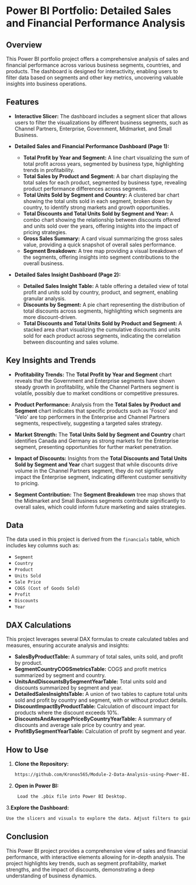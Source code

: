# Power BI Portfolio: Detailed Sales and Financial Performance Analysis

## Overview

This Power BI portfolio project offers a comprehensive analysis of sales and financial performance across various business segments, countries, and products. The dashboard is designed for interactivity, enabling users to filter data based on segments and other key metrics, uncovering valuable insights into business operations.

## Features

- **Interactive Slicer:** The dashboard includes a segment slicer that allows users to filter the visualizations by different business segments, such as Channel Partners, Enterprise, Government, Midmarket, and Small Business.
  
- **Detailed Sales and Financial Performance Dashboard (Page 1):**
  - **Total Profit by Year and Segment:** A line chart visualizing the sum of total profit across years, segmented by business type, highlighting trends in profitability.
  - **Total Sales by Product and Segment:** A bar chart displaying the total sales for each product, segmented by business type, revealing product performance differences across segments.
  - **Total Units Sold by Segment and Country:** A clustered bar chart showing the total units sold in each segment, broken down by country, to identify strong markets and growth opportunities.
  - **Total Discounts and Total Units Sold by Segment and Year:** A combo chart showing the relationship between discounts offered and units sold over the years, offering insights into the impact of pricing strategies.
  - **Gross Sales Summary:** A card visual summarizing the gross sales value, providing a quick snapshot of overall sales performance.
  - **Segment Breakdown:** A tree map providing a visual breakdown of the segments, offering insights into segment contributions to the overall business.

- **Detailed Sales Insight Dashboard (Page 2):**
  - **Detailed Sales Insight Table:** A table offering a detailed view of total profit and units sold by country, product, and segment, enabling granular analysis.
  - **Discounts by Segment:** A pie chart representing the distribution of total discounts across segments, highlighting which segments are more discount-driven.
  - **Total Discounts and Total Units Sold by Product and Segment:** A stacked area chart visualizing the cumulative discounts and units sold for each product across segments, indicating the correlation between discounting and sales volume.

## Key Insights and Trends

- **Profitability Trends:** The **Total Profit by Year and Segment** chart reveals that the Government and Enterprise segments have shown steady growth in profitability, while the Channel Partners segment is volatile, possibly due to market conditions or competitive pressures.

- **Product Performance:** Analysis from the **Total Sales by Product and Segment** chart indicates that specific products such as 'Fosco' and 'Velo' are top performers in the Enterprise and Channel Partners segments, respectively, suggesting a targeted sales strategy.

- **Market Strength:** The **Total Units Sold by Segment and Country** chart identifies Canada and Germany as strong markets for the Enterprise segment, presenting opportunities for further market penetration.

- **Impact of Discounts:** Insights from the **Total Discounts and Total Units Sold by Segment and Year** chart suggest that while discounts drive volume in the Channel Partners segment, they do not significantly impact the Enterprise segment, indicating different customer sensitivity to pricing.

- **Segment Contribution:** The **Segment Breakdown** tree map shows that the Midmarket and Small Business segments contribute significantly to overall sales, which could inform future marketing and sales strategies.

## Data

The data used in this project is derived from the `financials` table, which includes key columns such as:

- `Segment`
- `Country`
- `Product`
- `Units Sold`
- `Sale Price`
- `COGS (Cost of Goods Sold)`
- `Profit`
- `Discounts`
- `Year`

## DAX Calculations

This project leverages several DAX formulas to create calculated tables and measures, ensuring accurate analysis and insights:

- **SalesByProductTable:** A summary of total sales, units sold, and profit by product.
- **SegmentCountryCOGSmetricsTable:** COGS and profit metrics summarized by segment and country.
- **UnitsAndDiscountsBySegmentYearTable:** Total units sold and discounts summarized by segment and year.
- **DetailedSalesInsightsTable:** A union of two tables to capture total units sold and profit by country and segment, with or without product details.
- **DiscountImpactByProductTable:** Calculation of discount impact for products where the discount exceeds 10%.
- **DiscountsAndAveragePriceByCountryYearTable:** A summary of discounts and average sale price by country and year.
- **ProfitBySegmentYearTable:** Calculation of profit by segment and year.

## How to Use

1. **Clone the Repository:**
   ```bash
   https://github.com/Kronos565/Module-2-Data-Analysis-using-Power-BI.git
2. **Open in Power BI:**
   ```bash
    Load the .pbix file into Power BI Desktop.
3.**Explore the Dashboard:**   
  ```bash
  Use the slicers and visuals to explore the data. Adjust filters to gain insights into specific segments or regions.
```
## Conclusion
This Power BI project provides a comprehensive view of sales and financial performance, with interactive elements allowing for in-depth analysis. The project highlights key trends, such as segment profitability, market strengths, and the impact of discounts, demonstrating a deep understanding of business dynamics.




